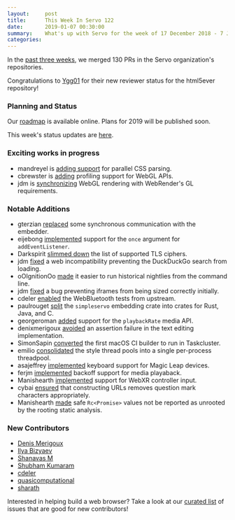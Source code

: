 ```yaml
---
layout:     post
title:      This Week In Servo 122
date:       2019-01-07 00:30:00
summary:    What's up with Servo for the week of 17 December 2018 - 7 January 2018
categories:
---
```


In the [past three weeks](https://github.com/pulls?utf8=%E2%9C%93&q=is%3Apr+is%3Amerged+closed%3A2018-12-17..2019-01-07+user%3Aservo+),
we merged 130 PRs in the Servo organization's repositories.

Congratulations to [Ygg01](https://github.com/Ygg01) for their new reviewer status for the html5ever repository!

### Planning and Status

Our [roadmap](https://github.com/servo/servo/wiki/Roadmap) is available online. Plans for 2019 will be published soon.

This week's status updates are [here](https://build.servo.org/standups/).

### Exciting works in progress

- mandreyel is [adding support](https://github.com/servo/servo/pull/22478) for parallel CSS parsing.
- cbrewster is [adding](https://github.com/servo/servo/pull/22130) profiling support for WebGL APIs.
- jdm is [synchronizing](https://github.com/servo/servo/pull/21841) WebGL rendering with WebRender's GL requirements.

### Notable Additions

- gterzian [replaced](https://github.com/servo/servo/pull/22121) some synchronous communication with the embedder.
- eijebong [implemented](https://github.com/servo/servo/pull/22100) support for the `once` argument for `addEventListener`.
- Darkspirit [slimmed down](https://github.com/servo/servo/pull/22243) the list of supported TLS ciphers.
- jdm [fixed](https://github.com/servo/servo/pull/22354) a web incompatibility preventing the DuckDuckGo search from loading.
- oOIgnitionOo [made](https://github.com/servo/servo/pull/22387) it easier to run historical nightlies from the command line.
- jdm [fixed](https://github.com/servo/servo/pull/22395) a bug preventing iframes from being sized correctly initially.
- cdeler [enabled](https://github.com/servo/servo/pull/22420) the WebBluetooth tests from upstream.
- paulrouget [split](https://github.com/servo/servo/pull/22428) the `simpleservo` embedding crate into crates for Rust, Java, and C.
- georgeroman [added](https://github.com/servo/servo/pull/22449) support for the `playbackRate` media API.
- denixmerigoux [avoided](https://github.com/servo/servo/pull/22458) an assertion failure in the text editing implementation.
- SimonSapin [converted](https://github.com/servo/servo/pull/22459) the first macOS CI builder to run in Taskcluster.
- emilio [consolidated](https://github.com/servo/servo/pull/22487) the style thread pools into a single per-process threadpool.
- asajeffrey [implemented](https://github.com/servo/servo/pull/22491) keyboard support for Magic Leap devices.
- ferjm [implemented](https://github.com/servo/media/pull/176) backoff support for media playaback.
- Manishearth [implemented](https://github.com/servo/servo/pull/22528) support for WebXR controller input.
- cybai [ensured](https://github.com/servo/servo/pull/22553) that constructing URLs removes question mark characters appropriately.
- Manishearth [made](https://github.com/servo/servo/pull/22608) safe `Rc<Promise>` values not be reported as unrooted by the rooting static analysis.

### New Contributors

- [Denis Merigoux](https://github.com/denismerigoux)
- [Ilya Bizyaev](https://github.com/IlyaBizyaev)
- [Shanavas M](https://github.com/shanavas786)
- [Shubham Kumaram](shubhamkrm)
- [cdeler](https://github.com/cdeler)
- [quasicomputational](https://github.com/quasicomputational )
- [sharath](https://github.com/sharath29)

Interested in helping build a web browser? Take a look at our [curated list](https://starters.servo.org/) of issues that are good for new contributors!
